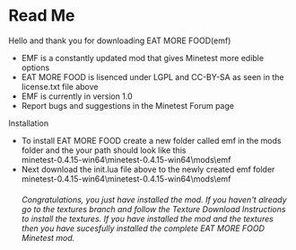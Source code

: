 <h1>Read Me</h1> 
Hello and thank you for downloading EAT MORE FOOD(emf)<br/>
<ul>
<li>EMF is a constantly updated mod that gives Minetest more edible options</li>
<li>	EAT MORE FOOD is lisenced under LGPL and CC-BY-SA as seen in the license.txt file above</li>
<li>	EMF is currently in version 1.0</li>
<li>	Report bugs and suggestions in the Minetest Forum page </li>
</ul>
Installation
<ul>
<li>To install EAT MORE FOOD create a new folder called emf in the mods folder and the your path should look like this</li>
minetest-0.4.15-win64\minetest-0.4.15-win64\mods\emf
<li>Next download the init.lua file above to the newly created emf folder</li>
minetest-0.4.15-win64\minetest-0.4.15-win64\mods\emf
<h6>Congratulations, you just have installed the mod. If you haven't already go to the textures branch and follow the Texture Download Instructions to install the textures. If you have installed the mod and the textures then you have sucesfully installed the complete EAT MORE FOOD Minetest mod.</h6>
